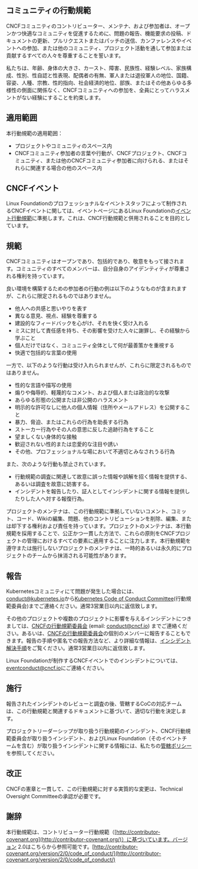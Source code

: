 ## コミュニティの行動規範

CNCFコミュニティのコントリビューター、メンテナ、および参加者は、オープンかつ快適なコミュニティを促進するために、問題の報告、機能要求の投稿、ドキュメントの更新、プルリクエストまたはパッチの送信、カンファレンスやイベントへの参加、または他のコミュニティ、プロジェクト活動を通して参加または貢献するすべての人々を尊重することを誓います。

私たちは、年齢、身体の大きさ、カースト、障害、民族性、経験レベル、家族構成、性別、性自認と性表現、配偶者の有無、軍人または退役軍人の地位、国籍、容姿、人種、宗教、性的指向、社会経済的地位、部族、またはその他あらゆる多様性の側面に関係なく、CNCFコミュニティへの参加を、全員にとってハラスメントがない経験にすることを約束します。

## 適用範囲

本行動規範の適用範囲：



* プロジェクトやコミュニティのスペース内
* CNCFコミュニティ参加者の言葉や行動が、CNCFプロジェクト、CNCFコミュニティ、または他のCNCFコミュニティ参加者に向けられる、またはそれらに関連する場合の他のスペース内

## CNCFイベント

Linux Foundationのプロフェッショナルなイベントスタッフによって制作されるCNCFイベントに関しては、イベントページにあるLinux Foundationの[イベント行動規範](https://events.linuxfoundation.org/code-of-conduct/)に準拠します。これは、CNCF行動規範と併用されることを目的としています。

## 規範

CNCFコミュニティはオープンであり、包括的であり、敬意をもって接されます。コミュニティのすべてのメンバーは、自分自身のアイデンティティが尊重される権利を持っています。

良い環境を構築するための参加者の行動の例は以下のようなものが含まれますが、これらに限定されるものではありません。



* 他人への共感と思いやりを表す
* 異なる意見、視点、経験を尊重する
* 建設的なフィードバックを心がけ、それを快く受け入れる
* ミスに対して責任感を持ち、その影響を受けた人々に謝罪し、その経験から学ぶこと
* 個人だけではなく、コミュニティ全体として何が最善策かを重視する
* 快適で包括的な言葉の使用

一方で、以下のような行動は受け入れられませんが、これらに限定されるものではありません。



* 性的な言語や描写の使用
* 煽りや侮辱的、軽蔑的なコメント、および個人または政治的な攻撃
* あらゆる形態の公開または非公開のハラスメント
* 明示的な許可なしに他人の個人情報（住所やメールアドレス）を公開すること
* 暴力、脅迫、またはこれらの行為を助長する行為
* ストーカー行為やその人の意思に反した追跡行為をすること
* 望ましくない身体的な接触
* 歓迎されない性的または恋愛的な注目や誘い
* その他、プロフェッショナルな場において不適切とみなされうる行為

また、次のような行動も禁止されています。



* 行動規範の調査に関連して故意に誤った情報や誤解を招く情報を提供する、あるいは調査を故意に妨害する。
* インシデントを報告したり、証人としてインシデントに関する情報を提供したりした人へ対する報復行為。

プロジェクトのメンテナは、この行動規範に準拠していないコメント、コミット、コード、Wikiの編集、問題、他のコントリビューションを削除、編集、または却下する権利および責任を持っています。プロジェクトのメンテナは、本行動規範を採用することで、公正かつ一貫した方法で、これらの原則をCNCFプロジェクトの管理におけるすべての要素に適用することに注力します。本行動規範を遵守または施行しないプロジェクトのメンテナは、一時的あるいは永久的にプロジェクトのチームから抹消される可能性があります。

## 報告

Kubernetesコミュニティにて問題が発生した場合には、[conduct@kubernetes.io](mailto:conduct@kubernetes.io)から[Kubernetes Code of Conduct Committee](https://git.k8s.io/community/committee-code-of-conduct)(行動規範委員会)までご連絡ください。通常3営業日以内に返信致します。

その他のプロジェクトや複数のプロジェクトに影響を与えるインシデントにつきましては、[CNCFの行動規範委員会](https://www.cncf.io/conduct/committee/) (email: [conduct@cncf.io](mailto:conduct@cncf.io)) までご連絡ください。あるいは、[CNCFの行動規範委員会](https://www.cncf.io/conduct/committee/)の個別のメンバーに報告することもできます。報告の手順や匿名での報告方法など、より詳細な情報は、[インシデント解決手順](https://github.com/cncf/foundation/blob/main/code-of-conduct/coc-incident-resolution-procedures.md)をご覧ください。通常3営業日以内に返信致します。

Linux Foundationが制作するCNCFイベントでのインシデントについては、[eventconduct@cncf.io](mailto:eventconduct@cncf.io)にご連絡ください。

## 施行

報告されたインシデントのレビューと調査の後、管轄するCoCの対応チームは、この行動規範と関連するドキュメントに基づいて、適切な行動を決定します。

プロジェクトリーダーシップが取り扱う行動規範のインシデント、CNCF行動規範委員会が取り扱うインシデント、およびLinux Foundation（そのイベントチームを含む）が取り扱うインシデントに関する情報には、私たちの[管轄ポリシー](https://github.com/cncf/foundation/blob/main/code-of-conduct/coc-committee-jurisdiction-policy.md)を参照してください。

## 改正

CNCFの憲章と一貫して、この行動規範に対する実質的な変更は、Technical Oversight Committeeの承認が必要です。

## 謝辞

本行動規範は、コントリビューター行動規範（[http://contributor-covenant.org](http://contributor-covenant.org/)）に基づいています。バージョン 2.0はこちらから参照可能です。[http://contributor-covenant.org/version/2/0/code_of_conduct/](http://contributor-covenant.org/version/2/0/code_of_conduct/)